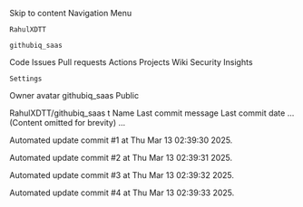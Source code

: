 Skip to content
Navigation Menu

    RahulXDTT

    githubiq_saas

Code
Issues
Pull requests
Actions
Projects
Wiki
Security
Insights

    Settings

Owner avatar
githubiq_saas
Public

RahulXDTT/githubiq_saas
t
Name	Last commit message
	Last commit date
... (Content omitted for brevity) ...


Automated update commit #1 at Thu Mar 13 02:39:30 2025.

Automated update commit #2 at Thu Mar 13 02:39:31 2025.

Automated update commit #3 at Thu Mar 13 02:39:32 2025.

Automated update commit #4 at Thu Mar 13 02:39:33 2025.
